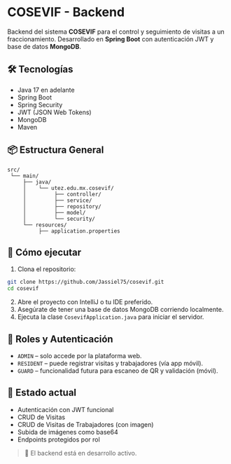 # COSEVIF - Backend

Backend del sistema **COSEVIF** para el control y seguimiento de visitas a un fraccionamiento. Desarrollado en **Spring Boot** con autenticación JWT y base de datos **MongoDB**.

## 🛠 Tecnologías

- Java 17 en adelante
- Spring Boot
- Spring Security
- JWT (JSON Web Tokens)
- MongoDB
- Maven

## 📦 Estructura General

```
src/
 └── main/
     ├── java/
     │    └── utez.edu.mx.cosevif/
     │         ├── controller/
     │         ├── service/
     │         ├── repository/
     │         ├── model/
     │         └── security/
     └── resources/
          ├── application.properties
```

## 🚀 Cómo ejecutar

1. Clona el repositorio:

```bash
git clone https://github.com/Jassiel75/cosevif.git
cd cosevif
```

2. Abre el proyecto con IntelliJ o tu IDE preferido.
3. Asegúrate de tener una base de datos MongoDB corriendo localmente.
4. Ejecuta la clase `CosevifApplication.java` para iniciar el servidor.

## 🔐 Roles y Autenticación

- `ADMIN` – solo accede por la plataforma web.
- `RESIDENT` – puede registrar visitas y trabajadores (vía app móvil).
- `GUARD` – funcionalidad futura para escaneo de QR y validación (móvil).

## 📌 Estado actual

- Autenticación con JWT funcional
- CRUD de Visitas
- CRUD de Visitas de Trabajadores (con imagen)
- Subida de imágenes como base64
- Endpoints protegidos por rol

> 🔧 El backend está en desarrollo activo.